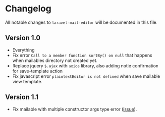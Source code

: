 # Changelog

All notable changes to `laravel-mail-editor` will be documented in this file.

## Version 1.0

- Everything
- Fix error `Call to a member function sortBy() on null` that happens when mailables directory not created yet.
- Replace jquery `$.ajax` with `axios` library, also adding notie confirmation for save-template action
- Fix javascript error `plaintextEditor is not defined` when save mailable view template.

## Version 1.1

- Fix mailable with multiple constructor args type error ([issue](https://github.com/Qoraiche/laravel-mail-editor/issues/1)).